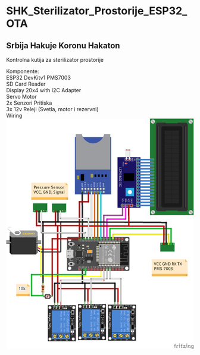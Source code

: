 # SHK_Sterilizator_Prostorije_ESP32_OTA
## Srbija Hakuje Koronu Hakaton  
Kontrolna kutija za sterilizator prostorije

Komponente:  
ESP32 DevKitv1
PMS7003  
SD Card Reader  
Display 20x4 with I2C Adapter  
Servo Motor  
2x Senzori Pritiska  
3x 12v Releji (Svetla, motor i rezervni)  
Wiring  
![](images/Wiring_PNG.png)

